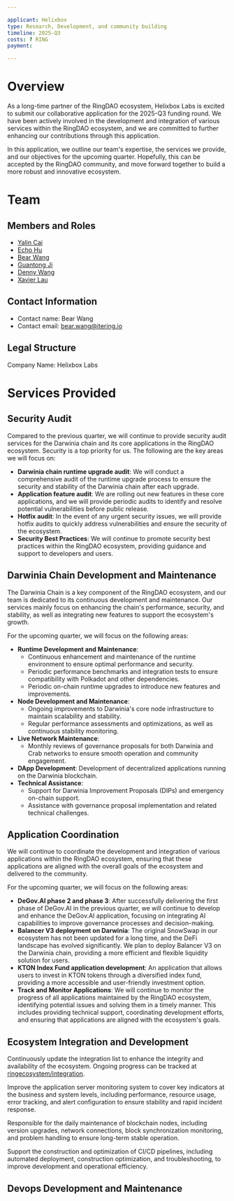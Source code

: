 ```yaml
---

applicant: Helixbox
type: Research, Development, and community building
timeline: 2025-Q3
costs: ? RING
payment: 

---
```


# Overview

As a long-time partner of the RingDAO ecosystem, Helixbox Labs is excited to submit our collaborative application for the 2025-Q3 funding round. We have been actively involved in the development and integration of various services within the RingDAO ecosystem, and we are committed to further enhancing our contributions through this application.

In this application, we outline our team's expertise, the services we provide, and our objectives for the upcoming quarter. Hopefully, this can be accepted by the RingDAO community, and move forward together to build a more robust and innovative ecosystem.

# Team

## Members and Roles

- [Yalin Cai](https://github.com/fewensa)
- [Echo Hu](https://github.com/hujw77)
- [Bear Wang](https://github.com/boundless-forest)
- [Guantong Ji](https://github.com/jiguantong)
- [Denny Wang](https://github.com/hackfisher)
- [Xavier Lau](https://github.com/AurevoirXavier)

## Contact Information

- Contact name: Bear Wang
- Contact email: bear.wang@itering.io

## Legal Structure

Company Name: Helixbox Labs

# Services Provided

## Security Audit

Compared to the previous quarter, we will continue to provide security audit services for the Darwinia chain and its core applications in the RingDAO ecosystem. Security is a top priority for us. The following are the key areas we will focus on:

- **Darwinia chain runtime upgrade audit**: We will conduct a comprehensive audit of the runtime upgrade process to ensure the security and stability of the Darwinia chain after each upgrade.
- **Application feature audit**: We are rolling out new features in these core applications, and we will provide periodic audits to identify and resolve potential vulnerabilities before public release.
- **Hotfix audit**: In the event of any urgent security issues, we will provide hotfix audits to quickly address vulnerabilities and ensure the security of the ecosystem.
- **Security Best Practices**: We will continue to promote security best practices within the RingDAO ecosystem, providing guidance and support to developers and users.

## Darwinia Chain Development and Maintenance

The Darwinia Chain is a key component of the RingDAO ecosystem, and our team is dedicated to its continuous development and maintenance. Our services mainly focus on enhancing the chain's performance, security, and stability, as well as integrating new features to support the ecosystem's growth.

For the upcoming quarter, we will focus on the following areas:

- **Runtime Development and Maintenance**: 
    - Continuous enhancement and maintenance of the runtime environment to ensure optimal performance and security.
    - Periodic performance benchmarks and integration tests to ensure compatibility with Polkadot and other dependencies.
    - Periodic on-chain runtime upgrades to introduce new features and improvements.
- **Node Development and Maintenance**:
    - Ongoing improvements to Darwinia's core node infrastructure to maintain scalability and stability.
    - Regular performance assessments and optimizations, as well as continuous stability monitoring.
- **Live Network Maintenance**:
    - Monthly reviews of governance proposals for both Darwinia and Crab networks to ensure smooth operation and community engagement.
- **DApp Development**: Development of decentralized applications running on the Darwinia blockchain.
- **Technical Assistance**: 
    - Support for Darwinia Improvement Proposals (DIPs) and emergency on-chain support.
    - Assistance with governance proposal implementation and related technical challenges.

## Application Coordination

We will continue to coordinate the development and integration of various applications within the RingDAO ecosystem, ensuring that these applications are aligned with the overall goals of the ecosystem and delivered to the community.

For the upcoming quarter, we will focus on the following areas:

- **DeGov.AI phase 2 and phase 3**: After successfully delivering the first phase of DeGov.AI in the previous quarter, we will continue to develop and enhance the DeGov.AI application, focusing on integrating AI capabilities to improve governance processes and decision-making.
- **Balancer V3 deployment on Darwinia**: The original SnowSwap in our ecosystem has not been updated for a long time, and the DeFi landscape has evolved significantly. We plan to deploy Balancer V3 on the Darwinia chain, providing a more efficient and flexible liquidity solution for users.
- **KTON Index Fund application development**: An application that allows users to invest in KTON tokens through a diversified index fund, providing a more accessible and user-friendly investment option.
- **Track and Monitor Applications**: We will continue to monitor the progress of all applications maintained by the RingDAO ecosystem, identifying potential issues and solving them in a timely manner. This includes providing technical support, coordinating development efforts, and ensuring that applications are aligned with the ecosystem's goals.

## Ecosystem Integration and Development

Continuously update the integration list to enhance the integrity and availability of the ecosystem. Ongoing progress can be tracked at [ringecosystem/integration](https://github.com/ringecosystem/integration).

Improve the application server monitoring system to cover key indicators at the business and system levels, including performance, resource usage, error tracking, and alert configuration to ensure stability and rapid incident response.

Responsible for the daily maintenance of blockchain nodes, including version upgrades, network connections, block synchronization monitoring, and problem handling to ensure long-term stable operation.

Support the construction and optimization of CI/CD pipelines, including automated deployment, construction optimization, and troubleshooting, to improve development and operational efficiency.


## Devops Development and Maintenance
